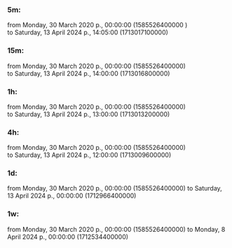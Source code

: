 ### 5m:

from Monday, 30 March 2020 р., 00:00:00 (1585526400000 )  
to Saturday, 13 April 2024 р., 14:05:00 (1713017100000)

### 15m:

from Monday, 30 March 2020 р., 00:00:00 (1585526400000)  
to Saturday, 13 April 2024 р., 14:00:00 (1713016800000)

### 1h:

from Monday, 30 March 2020 р., 00:00:00 (1585526400000)  
to Saturday, 13 April 2024 р., 13:00:00 (1713013200000)

### 4h:

from Monday, 30 March 2020 р., 00:00:00 (1585526400000)  
to Saturday, 13 April 2024 р., 12:00:00 (1713009600000)

### 1d:

from Monday, 30 March 2020 р., 00:00:00 (1585526400000)
to Saturday, 13 April 2024 р., 00:00:00 (1712966400000)

### 1w:

from Monday, 30 March 2020 р., 00:00:00 (1585526400000)
to Monday, 8 April 2024 р., 00:00:00 (1712534400000)
